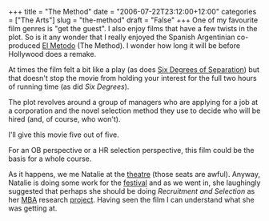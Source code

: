 +++
title = "The Method"
date = "2006-07-22T23:12:00+12:00"
categories = ["The Arts"]
slug = "the-method"
draft = "False"
+++
One of my favourite film genres is "get the guest". I also enjoy films that
have a few twists in the plot. So is it any wonder that I really enjoyed the
Spanish Argentinian co-produced [El
Metodo](http://www.imdb.com/title/tt0427582/) (The Method). I wonder how long
it will be before Hollywood does a remake.

At times the film felt a bit like a play (as does [Six Degrees of
Separation](http://www.imdb.com/title/tt0108149/)) but that doesn't stop the
movie from holding your interest for the full two hours of running time (as did
_Six Degrees_).

The plot revolves around a group of managers who are applying for a job at a
corporation and the novel selection method they use to decide who will be hired
(and, of course, who won't).

I'll give this movie five out of five.

For an OB perspective or a HR selection perspective, this film could be the
basis for a whole course.

As it happens, we me Natalie at the [theatre](http://www.skycity.co.nz/) (those
seats are awful). Anyway, Natalie is doing some work for the
[festival](http://www.nzff.telecom.co.nz/) and as we went in, she laughingly
suggested that perhaps she should be doing _Recruitment and Selection_ as her
[MBA](http://www.mba.auckland.ac.nz/) research
[project](http://mbanotebook.ac.nz/index.php/BUSADMIN_798). Having seen the
film I can understand what she was getting at.

